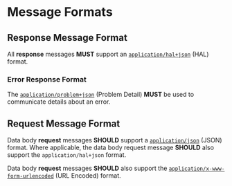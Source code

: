 # Message Formats

## Response Message Format
All **response** messages **MUST** support an [`application/hal+json`](http://stateless.co/hal_specification.html) (HAL) format.

### Error Response Format
The [`application/problem+json`](https://tools.ietf.org/html/rfc7807) (Problem Detail) **MUST** be used to communicate details about an error.

## Request Message Format
Data body **request** messages **SHOULD** support a [`application/json`](http://www.json.org) (JSON) format. Where applicable, the data body request message **SHOULD** also support the `application/hal+json` format.

Data body **request** messages **SHOULD** also support the [`application/x-www-form-urlencoded`](https://tools.ietf.org/html/rfc1866#section-8.2.1) (URL Encoded) format.


